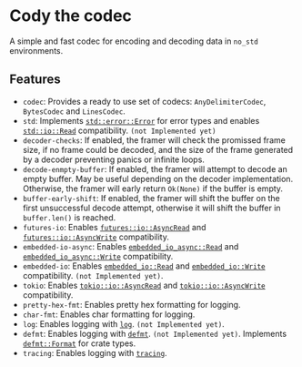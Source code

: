 # Cody the codec

A simple and fast codec for encoding and decoding data in `no_std` environments.

## Features

- `codec`: Provides a ready to use set of codecs: `AnyDelimiterCodec`, `BytesCodec` and `LinesCodec`.
- `std`: Implements [`std::error::Error`](https://doc.rust-lang.org/stable/std/error/trait.Error.html) for error types and enables [`std::io::Read`](https://doc.rust-lang.org/stable/std/io/trait.Read.html) compatibility. `(not Implemented yet)`
- `decoder-checks`: If enabled, the framer will check the promissed frame size, if no frame could be decoded, and the size of the frame generated by a decoder preventing panics or infinite loops.
- `decode-enmpty-buffer`: If enabled, the framer will attempt to decode an empty buffer. May be useful depending on the decoder implementation. Otherwise, the framer will early return `Ok(None)` if the buffer is empty.
- `buffer-early-shift`: If enabled, the framer will shift the buffer on the first unsuccessful decode attempt, otherwise it will shift the buffer in `buffer.len()` is reached.
- `futures-io`: Enables [`futures::io::AsyncRead`](https://docs.rs/futures/latest/futures/io/trait.AsyncRead.html) and [`futures::io::AsyncWrite`](https://docs.rs/futures/latest/futures/io/trait.AsyncWrite.html) compatibility.
- `embedded-io-async`: Enables [`embedded_io_async::Read`](https://docs.rs/embedded-io-async/latest/embedded_io_async/trait.Read.html) and [`embedded_io_async::Write`](https://docs.rs/embedded-io-async/latest/embedded_io_async/trait.Write.html) compatibility.
- `embedded-io`: Enables [`embedded_io::Read`](https://docs.rs/embedded-io/latest/embedded_io/trait.Read.html) and [`embedded_io::Write`](https://docs.rs/embedded-io/latest/embedded_io/trait.Write.html) compatibility. `(not Implemented yet)`.
- `tokio`: Enables [`tokio::io::AsyncRead`](https://docs.rs/tokio/latest/tokio/io/trait.AsyncRead.html) and [`tokio::io::AsyncWrite`](https://docs.rs/tokio/latest/tokio/io/trait.AsyncWrite.html) compatibility.
- `pretty-hex-fmt`: Enables pretty hex formatting for logging.
- `char-fmt`: Enables char formatting for logging.
- `log`: Enables logging with [`log`](https://docs.rs/log/latest/log/). `(not Implemented yet)`.
- `defmt`: Enables logging with [`defmt`](https://docs.rs/defmt/latest/defmt/). `(not Implemented yet)`. Implements [`defmt::Format`](https://docs.rs/defmt/latest/defmt/trait.Format.html) for crate types.
- `tracing`: Enables logging with [`tracing`](https://docs.rs/tracing/latest/tracing/).

